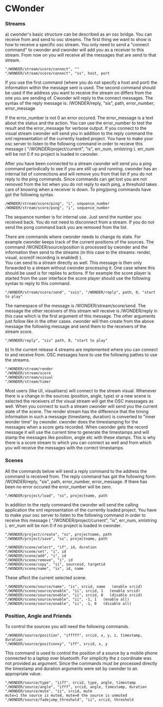 # CWonder

### Streams

a) cwonder's basic structure can be described as an osc bridge. You can receive from and send to osc streams. The first thing we want to show is how to receive a specific osc stream. You only need to send a "connect command" to cwonder and cwonder will add you as a receiver to this stream. From now on you will receive all the messages that are send to that stream.

    "/WONDER/stream/score/connect", "" 
    "/WONDER/stream/score/connect", "ss", host, port 


If you use the first command (where you do not specify a host and port) the information within the message sent is used. The second command should be used if the address you want to receive the stream on differs from the one you are sending of. Cwonder will reply to the connect messages. The syntax of the reply message is:
/WONDER/reply, "sis", path, error_number, error_message 

If the error_number is not 0 an error occured. The error_message is a text about the status and the action. You can use the error_number to test the result and the error_message for verbose output.
If you connect to the visual stream cwonder will send you in addition to the reply command the xml representation of the currently loaded project. You have to make your osc server to listen to the following command in order to recieve this message ( "/WONDER/project/current", "is", err_num, xmlstring ). err_num will be not 0 if no project is loaded in cwonder.

After you have been connected to a stream cwonder will send you a ping command periodically to see if you are still up and running. cwonder has an internal list of connections and will remove you from that list if you do not reply to the ping commands. Since commands can get lost you are not removed from the list when you do not reply to each ping, a threshold takes care of knowing when a receiver is down. To ping/pong commands have got the following syntax. 

    /WONDER/stream/score/ping", "i", sequence_number
    /WONDER/stream/score/pong", "i", sequence_number

The sequence number is for internal use. Just send the number you received back. You do not need to disconnect from a stream. If you do not send the pong command back you are removed from the list.

There are commands where cwonder needs to change its state. For example cwonder keeps track of the current positions of the sources. The command /WONDER/source/position is processed by cwonder and the information then send to the streams (in this case to the streams: render, visual, score(if recording is enabled) ).  
You can send to a stream directly as well. This message is then only forwarded to a stream without cwonder processing it. One case where this should be used is for replies to actions. If for example the score player is started from the user interface the score player should use the following syntax to reply to this command. 

    "/WONDER/stream/score/send", "ssis", "/WONDER/reply", path, 0, "start to play"

The namespace of the message is /WONDER/stream/score/send. The message the other receivers of this stream will receive is /WONDER/reply in this case which is the first argument of this message. The other arguments just follow like in the other cases. cwonder will then create from the above message the following message and send them to the receivers of the stream score.

    "/WONDER/reply", "sis" path, 0, "start to play"

b) In the current release 4 streams are implemented where you can connect to and receive from. OSC messages have to use the following pathes to use the streams. 

    "/WONDER/stream/render
	"/WONDER/stream/score
	"/WONDER/stream/visual
	"/WONDER/stream/timer

Most users (like UI, visualisers) will connect to the stream visual. Whenever there is a change in the sources (position, angle, type) or a new scene is selected the receivers of the visual stream will get the OSC messsages as well. When you connect to such a stream cwonder will send you the current state of the scene. 
The render stream has the difference that the timing information in such a message (timestamp, duration) is converted to "inner wonder time" by cwonder.
cwonder does the timestamping for the messages when a score gets recorded. When cwonder gets the record message it will use the current time to generate the timestamps and will stamp the messages like position, angle etc with these stamps. This is why there is a score stream to which you can connect as well and from which you will receive the messages with the correct timestamps.

### Scenes
All the commands below will send a reply command to the address the command is received from. The reply command has got the following form: /WONDER/reply, "sis", path, error_number, error_message. If there has been no error occured the error_number will be zero. 

    "/WONDER/project/load", "ss", projectname, path

In addition to the reply command the cwonder will send the calling application the xml representation of the currently loaded project. You have to make your osc server to listen to the following command in order to receive this message ( "/WONDER/project/current", "is", err_num, xmlstring ). err_num will be non 0 if no project is loaded in cwonder.

    "/WONDER/project/create", "ss", projectname, path
    "/WONDER/project/save", "ss", projectname, path

    "/WONDER/scene/select", "if", id, duration 
    "/WONDER/scene/set", "i", id
    "/WONDER/scene/add", "i", id
    "/WONDER/scene/remove", "i", id
    "/WONDER/scene/copy", "ii", sourceid, targetid 
    "/WONDER/scene/name", "is", id, name

These affect the current selected scene.

    "/WONDER/scene/source/name", "is", srcid, name   (enable srcid)	
    "/WONDER/scene/source/enable", "ii", srcid, 1   (enable srcid)	
    "/WONDER/scene/source/enable", "ii", srcid, 0   (disable srcid)
    "/WONDER/scene/source/enable", "ii", -1, 1   (enable all)
    "/WONDER/scene/source/enable", "ii", -1, 0   (disable all)


### Position, Angle and Friends

To control the sources you will need the following commands.

	"/WONDER/source/position", "ifffff", srcid, x, y, z, timestamp, duration
	"/WONDER/source/positionxy", "iff", srcid, x, y

This command is used to control the position of a source by a mobile phone connected to a laptop over bluetooth. For simplicity the z coordinate was not provided as argument. Since the commands must be processed directly the timestamp and duration arguments were set by cwonder to an appropriate value.	

	"/WONDER/source/type", "iiff", srcid, type, angle, timestamp
	"/WONDER/source/angle", "ifff", srcid, angle, timestamp, duration 
    "/WONDER/source/mute", "ii", srcid, mute
	mute=1 the source is muted, mute=0 the source is unmuted
	"/WONDER/source/fadejump_threshold", "ii", srcid, threshold 


